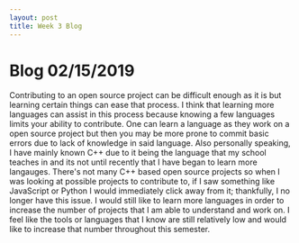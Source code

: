 ```yaml
---
layout: post
title: Week 3 Blog
---
```


# Blog 02/15/2019

Contributing to an open source project can be difficult enough as it is but learning certain things can ease that process.
I think that learning more languages can assist in this process because knowing a few languages limits your ability to
contribute. One can learn a language as they work on a open source project but then you may be more prone to commit basic
errors due to lack of knowledge in said language. Also personally speaking, I have mainly known C++ due to it being the
language that my school teaches in and its not until recently that I have began to learn more langauges. There's not many C++
based open source projects so when I was looking at possible projects to contribute to, if I saw something like JavaScript or
Python I would immediately click away from it; thankfully, I no longer have this issue. I would still like to learn more
languages in order to increase the number of projects that I am able to understand and work on. I feel like the tools or
languages that I know are still relatively low and would like to increase that number throughout this semester.

